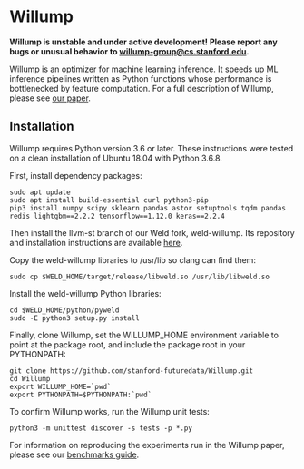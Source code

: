 # Willump

**Willump is unstable and under active development!  Please report any bugs or unusual behavior to [willump-group@cs.stanford.edu](mailto:willump-group@cs.stanford.edu).**

Willump is an optimizer for machine learning inference.  It speeds up ML inference pipelines
written as Python functions whose performance is bottlenecked by feature computation.
For a full description of Willump, please see [our paper](https://arxiv.org/pdf/1906.01974.pdf).

## Installation

Willump requires Python version 3.6 or later.
These instructions were tested on a clean installation of Ubuntu 18.04 with Python 3.6.8.

First, install dependency packages:

    sudo apt update
    sudo apt install build-essential curl python3-pip
    pip3 install numpy scipy sklearn pandas astor setuptools tqdm pandas redis lightgbm==2.2.2 tensorflow==1.12.0 keras==2.2.4
    
Then install the llvm-st branch of our Weld fork, weld-willump.
Its repository and installation instructions are available 
[here](https://github.com/stanford-futuredata/weld-willump/tree/llvm-st).

Copy the weld-willump libraries to /usr/lib so clang can find them:

    sudo cp $WELD_HOME/target/release/libweld.so /usr/lib/libweld.so
    
Install the weld-willump Python libraries:

    cd $WELD_HOME/python/pyweld
    sudo -E python3 setup.py install

Finally, clone Willump, set the WILLUMP_HOME environment variable to point at the package root, and include
the package root in your PYTHONPATH:

    git clone https://github.com/stanford-futuredata/Willump.git
    cd Willump
    export WILLUMP_HOME=`pwd`
    export PYTHONPATH=$PYTHONPATH:`pwd`

To confirm Willump works, run the Willump unit tests:

    python3 -m unittest discover -s tests -p *.py

For information on reproducing the experiments run in the Willump paper, please see our
[benchmarks guide](https://github.com/stanford-futuredata/Willump/blob/master/BENCHMARKS.md).